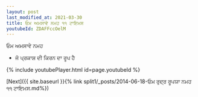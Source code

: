 ```yaml
---
layout: post
last_modified_at: 2021-03-30
title: ਓਮ ਅਮਸਾਵੇ ਨਮਹ ੧੧ ਟਾਇਮਸ
youtubeId: ZDAFFccOelM
---
```

 
 
 ਓਮ ਅਮਸਾਵੇ ਨਮਹ  
 
 -  ਜੋ ਪ੍ਰਕਾਸ਼ ਦੀ ਕਿਰਨ ਦਾ ਰੂਪ ਹੈ 
 
  
 
  
 
 
 
 
 
 


{% include youtubePlayer.html id=page.youtubeId %}
 
[Next]({{ site.baseurl }}{% link  split1/_posts/2014-06-18-ਓਮ ਰੁਦ੍ਰ ਰੂਪਯਾ ਨਮਹ ੧੧ ਟਾਇਮਸ.md%})
 

